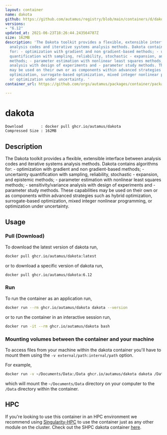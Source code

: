 ```yaml
---
layout: container
name: dakota
github: https://github.com/autamus/registry/blob/main/containers/d/dakota/spack.yaml
versions:
- "6.12"
updated_at: 2021-06-23T18:26:44.243564787Z
size: 162MB
description: 'The Dakota toolkit provides a flexible, extensible interface between
  analysis codes and iterative systems analysis methods. Dakota contains algorithms
  for: - optimization with gradient and non gradient-based methods; - uncertainty
  quantification with sampling, reliability, stochastic - expansion, and epistemic
  methods; - parameter estimation with nonlinear least squares methods; - sensitivity/variance
  analysis with design of experiments and - parameter study methods. These capabilities
  may be used on their own or as components within advanced strategies such as hybrid
  optimization, surrogate-based optimization, mixed integer nonlinear programming,
  or optimization under uncertainty. '
container_url: https://github.com/orgs/autamus/packages/container/package/dakota

---
```

# dakota
```bash 
Download        : docker pull ghcr.io/autamus/dakota
Compressed Size : 162MB
```

## Description
The Dakota toolkit provides a flexible, extensible interface between analysis codes and iterative systems analysis methods. Dakota contains algorithms for: - optimization with gradient and non gradient-based methods; - uncertainty quantification with sampling, reliability, stochastic - expansion, and epistemic methods; - parameter estimation with nonlinear least squares methods; - sensitivity/variance analysis with design of experiments and - parameter study methods. These capabilities may be used on their own or as components within advanced strategies such as hybrid optimization, surrogate-based optimization, mixed integer nonlinear programming, or optimization under uncertainty. 

## Usage
### Pull (Download)
To download the latest version of dakota run,

```bash
docker pull ghcr.io/autamus/dakota:latest
```

or to download a specific version of dakota run,

```bash
docker pull ghcr.io/autamus/dakota:6.12
```
### Run
To run the container as an application run,
```bash
docker run --rm ghcr.io/autamus/dakota dakota --version
```

or to run the container in an interactive session run,
```bash
docker run -it --rm ghcr.io/autamus/dakota bash
```

### Mounting volumes between the container and your machine
To access files from your machine within the dakota container you'll have to mount them using the `-v external/path:internal/path` option.

For example,
```bash
docker run -v ~/Documents/Data:/Data ghcr.io/autamus/dakota dakota /Data/myData.csv
```
which will mount the `~/Documents/Data` directory on your computer to the `/Data` directory within the container.

## HPC
If you're looking to use this container in an HPC environment we recommend using [Singularity-HPC](https://singularity-hpc.readthedocs.io) to use the container just as any other module on the cluster. Check out the SHPC dakota container [here](https://singularityhub.github.io/singularity-hpc/r/ghcr.io-autamus-dakota/).